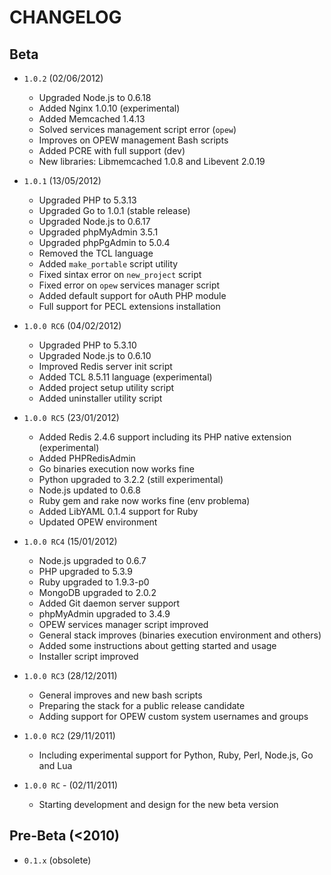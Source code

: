 # CHANGELOG

## Beta

* `1.0.2` (02/06/2012)
  - Upgraded Node.js to 0.6.18
  - Added Nginx 1.0.10 (experimental)
  - Added Memcached 1.4.13
  - Solved services management script error (`opew`)
  - Improves on OPEW management Bash scripts
  - Added PCRE with full support (dev)
  - New libraries: Libmemcached 1.0.8 and Libevent 2.0.19

* `1.0.1` (13/05/2012)
  - Upgraded PHP to 5.3.13
  - Upgraded Go to 1.0.1 (stable release)
  - Upgraded Node.js to 0.6.17
  - Upgraded phpMyAdmin 3.5.1
  - Upgraded phpPgAdmin to 5.0.4
  - Removed the TCL language 
  - Added `make_portable` script utility
  - Fixed sintax error on `new_project` script
  - Fixed error on `opew` services manager script 
  - Added default support for oAuth PHP module
  - Full support for PECL extensions installation

* `1.0.0 RC6` (04/02/2012)
  - Upgraded PHP to 5.3.10
  - Upgraded Node.js to 0.6.10	
  - Improved Redis server init script
  - Added TCL 8.5.11 language (experimental) 
  - Added project setup utility script
  - Added uninstaller utility script

* `1.0.0 RC5` (23/01/2012)
  - Added Redis 2.4.6 support including its PHP native extension (experimental)
  - Added PHPRedisAdmin 
  - Go binaries execution now works fine
  - Python upgraded to 3.2.2 (still experimental)
  - Node.js updated to 0.6.8	
  - Ruby gem and rake now works fine (env problema)
  - Added LibYAML 0.1.4 support for Ruby
  - Updated OPEW environment

* `1.0.0 RC4` (15/01/2012)
  - Node.js upgraded to 0.6.7
  - PHP upgraded to 5.3.9
  - Ruby upgraded to 1.9.3-p0
  - MongoDB upgraded to 2.0.2
  - Added Git daemon server support
  - phpMyAdmin upgraded to 3.4.9
  - OPEW services manager script improved
  - General stack improves (binaries execution environment and others)
  - Added some instructions about getting started and usage
  - Installer script improved

* `1.0.0 RC3` (28/12/2011)
  - General improves and new bash scripts
  - Preparing the stack for a public release candidate
  - Adding support for OPEW custom system usernames and groups

* `1.0.0 RC2` (29/11/2011)
  - Including experimental support for Python, Ruby, Perl, Node.js, Go and Lua

* `1.0.0 RC` - (02/11/2011)
  - Starting development and design for the new beta version

## Pre-Beta (<2010)	

* `0.1.x` (obsolete)



